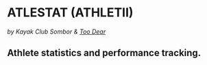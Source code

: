 # ATLESTAT (ATHLETII)
_by Kayak Club Sombor & [Too Dear](https://github.com/pedjamusic "Too Dear")_

## Athlete statistics and performance tracking.

